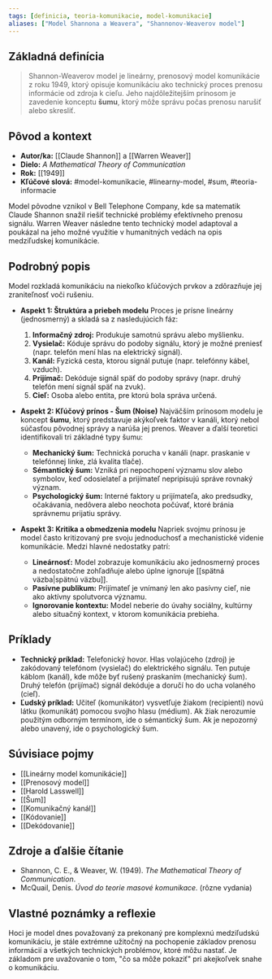 ```yaml
---
tags: [definicia, teoria-komunikacie, model-komunikacie]
aliases: ["Model Shannona a Weavera", "Shannonov-Weaverov model"]
---
```

## Základná definícia

> Shannon-Weaverov model je lineárny, prenosový model komunikácie z roku 1949, ktorý opisuje komunikáciu ako technický proces prenosu informácie od zdroja k cieľu. Jeho najdôležitejším prínosom je zavedenie konceptu **šumu**, ktorý môže správu počas prenosu narušiť alebo skresliť.

## Pôvod a kontext

* **Autor/ka:** [[Claude Shannon]] a [[Warren Weaver]]
* **Dielo:** *A Mathematical Theory of Communication*
* **Rok:** [[1949]]
* **Kľúčové slová:** #model-komunikacie, #linearny-model, #sum, #teoria-informacie

Model pôvodne vznikol v Bell Telephone Company, kde sa matematik Claude Shannon snažil riešiť technické problémy efektívneho prenosu signálu. Warren Weaver následne tento technický model adaptoval a poukázal na jeho možné využitie v humanitných vedách na opis medziľudskej komunikácie.

## Podrobný popis

Model rozkladá komunikáciu na niekoľko kľúčových prvkov a zdôrazňuje jej zraniteľnosť voči rušeniu.

* **Aspekt 1: Štruktúra a priebeh modelu**
    Proces je prísne lineárny (jednosmerný) a skladá sa z nasledujúcich fáz:
    1.  **Informačný zdroj:** Produkuje samotnú správu alebo myšlienku.
    2.  **Vysielač:** Kóduje správu do podoby signálu, ktorý je možné preniesť (napr. telefón mení hlas na elektrický signál).
    3.  **Kanál:** Fyzická cesta, ktorou signál putuje (napr. telefónny kábel, vzduch).
    4.  **Prijímač:** Dekóduje signál späť do podoby správy (napr. druhý telefón mení signál späť na zvuk).
    5.  **Cieľ:** Osoba alebo entita, pre ktorú bola správa určená.

* **Aspekt 2: Kľúčový prínos - Šum (Noise)**
    Najväčším prínosom modelu je koncept **šumu**, ktorý predstavuje akýkoľvek faktor v kanáli, ktorý nebol súčasťou pôvodnej správy a narúša jej prenos. Weaver a ďalší teoretici identifikovali tri základné typy šumu:
    * **Mechanický šum:** Technická porucha v kanáli (napr. praskanie v telefónnej linke, zlá kvalita tlače).
    * **Sémantický šum:** Vzniká pri nepochopení významu slov alebo symbolov, keď odosielateľ a prijímateľ nepripisujú správe rovnaký význam.
    * **Psychologický šum:** Interné faktory u prijímateľa, ako predsudky, očakávania, nedôvera alebo neochota počúvať, ktoré bránia správnemu prijatiu správy.

* **Aspekt 3: Kritika a obmedzenia modelu**
    Napriek svojmu prínosu je model často kritizovaný pre svoju jednoduchosť a mechanistické videnie komunikácie. Medzi hlavné nedostatky patrí:
    * **Lineárnosť:** Model zobrazuje komunikáciu ako jednosmerný proces a nedostatočne zohľadňuje alebo úplne ignoruje [[spätná väzba|spätnú väzbu]].
    * **Pasívne publikum:** Prijímateľ je vnímaný len ako pasívny cieľ, nie ako aktívny spolutvorca významu.
    * **Ignorovanie kontextu:** Model neberie do úvahy sociálny, kultúrny alebo situačný kontext, v ktorom komunikácia prebieha.

## Príklady

* **Technický príklad:** Telefonický hovor. Hlas volajúceho (zdroj) je zakódovaný telefónom (vysielač) do elektrického signálu. Ten putuje káblom (kanál), kde môže byť rušený praskaním (mechanický šum). Druhý telefón (prijímač) signál dekóduje a doručí ho do ucha volaného (cieľ).
* **Ľudský príklad:** Učiteľ (komunikátor) vysvetľuje žiakom (recipienti) novú látku (komunikát) pomocou svojho hlasu (médium). Ak žiak nerozumie použitým odborným termínom, ide o sémantický šum. Ak je nepozorný alebo unavený, ide o psychologický šum.

## Súvisiace pojmy

* [[Lineárny model komunikácie]]
* [[Prenosový model]]
* [[Harold Lasswell]]
* [[Šum]]
* [[Komunikačný kanál]]
* [[Kódovanie]]
* [[Dekódovanie]]

## Zdroje a ďalšie čítanie

* Shannon, C. E., & Weaver, W. (1949). *The Mathematical Theory of Communication*.
* McQuail, Denis. *Úvod do teorie masové komunikace.* (rôzne vydania)

## Vlastné poznámky a reflexie

Hoci je model dnes považovaný za prekonaný pre komplexnú medziľudskú komunikáciu, je stále extrémne užitočný na pochopenie základov prenosu informácií a všetkých technických problémov, ktoré môžu nastať. Je základom pre uvažovanie o tom, "čo sa môže pokaziť" pri akejkoľvek snahe o komunikáciu.
